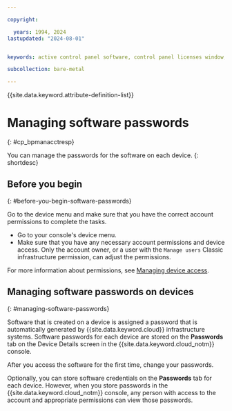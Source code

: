 ```yaml
---

copyright:

  years: 1994, 2024
lastupdated: "2024-08-01"


keywords: active control panel software, control panel licenses window, download license files, devices, canceling license

subcollection: bare-metal

---
```


{{site.data.keyword.attribute-definition-list}}

# Managing software passwords
{: #cp_bpmanacctresp}

You can manage the passwords for the software on each device.
{: shortdesc}

## Before you begin
{: #before-you-begin-software-passwords}

Go to the device menu and make sure that you have the correct account permissions to complete the tasks.

* Go to your console's device menu.
* Make sure that you have any necessary account permissions and device access. Only the account owner, or a user with the `Manage users` Classic infrastructure permission, can adjust the permissions.

For more information about permissions, see [Managing device access](/docs/vsi?topic=virtual-servers-managing-device-access).

## Managing software passwords on devices
{: #managing-software-passwords}

Software that is created on a device is assigned a password that is automatically generated by {{site.data.keyword.cloud}} infrastructure systems. Software passwords for each device are stored on the **Passwords** tab on the Device Details screen in the {{site.data.keyword.cloud_notm}} console.

After you access the software for the first time, change your passwords.

Optionally, you can store software credentials on the **Passwords** tab for each device. However, when you store passwords in the {{site.data.keyword.cloud_notm}} console, any person with access to the account and appropriate permissions can view those passwords.
